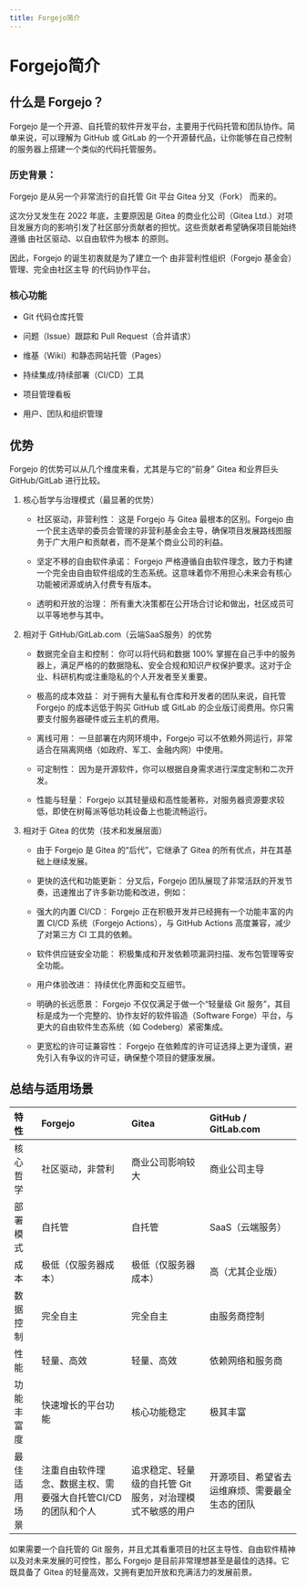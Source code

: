 ```yaml
---
title: Forgejo简介
---
```


# Forgejo简介

## 什么是 Forgejo？
Forgejo 是一个开源、自托管的软件开发平台，主要用于代码托管和团队协作。简单来说，可以理解为 GitHub 或 GitLab 的一个开源替代品，让你能够在自己控制的服务器上搭建一个类似的代码托管服务。

### 历史背景：

Forgejo 是从另一个非常流行的自托管 Git 平台 Gitea 分叉（Fork） 而来的。

这次分叉发生在 2022 年底，主要原因是 Gitea 的商业化公司（Gitea Ltd.）对项目发展方向的影响引发了社区部分贡献者的担忧。这些贡献者希望确保项目能始终遵循 由社区驱动、以自由软件为根本 的原则。

因此，Forgejo 的诞生初衷就是为了建立一个 由非营利性组织（Forgejo 基金会）管理、完全由社区主导 的代码协作平台。

### 核心功能

- Git 代码仓库托管

- 问题（Issue）跟踪和 Pull Request（合并请求）

- 维基（Wiki）和静态网站托管（Pages）

- 持续集成/持续部署（CI/CD）工具

- 项目管理看板

- 用户、团队和组织管理

## 优势
Forgejo 的优势可以从几个维度来看，尤其是与它的“前身” Gitea 和业界巨头 GitHub/GitLab 进行比较。

1. 核心哲学与治理模式（最显著的优势）

   - 社区驱动，非营利性： 这是 Forgejo 与 Gitea 最根本的区别。Forgejo 由一个民主选举的委员会管理的非营利基金会主导，确保项目发展路线图服务于广大用户和贡献者，而不是某个商业公司的利益。

   - 坚定不移的自由软件承诺： Forgejo 严格遵循自由软件理念，致力于构建一个完全由自由软件组成的生态系统。这意味着你不用担心未来会有核心功能被闭源或纳入付费专有版本。

   - 透明和开放的治理： 所有重大决策都在公开场合讨论和做出，社区成员可以平等地参与其中。

2. 相对于 GitHub/GitLab.com（云端SaaS服务）的优势

   - 数据完全自主和控制： 你可以将代码和数据 100% 掌握在自己手中的服务器上，满足严格的的数据隐私、安全合规和知识产权保护要求。这对于企业、科研机构或注重隐私的个人开发者至关重要。

   - 极高的成本效益： 对于拥有大量私有仓库和开发者的团队来说，自托管 Forgejo 的成本远低于购买 GitHub 或 GitLab 的企业版订阅费用。你只需要支付服务器硬件或云主机的费用。

   - 离线可用： 一旦部署在内网环境中，Forgejo 可以不依赖外网运行，非常适合在隔离网络（如政府、军工、金融内网）中使用。

   - 可定制性： 因为是开源软件，你可以根据自身需求进行深度定制和二次开发。

   - 性能与轻量： Forgejo 以其轻量级和高性能著称，对服务器资源要求较低，即使在树莓派等低功耗设备上也能流畅运行。

3. 相对于 Gitea 的优势（技术和发展层面）

   - 由于 Forgejo 是 Gitea 的“后代”，它继承了 Gitea 的所有优点，并在其基础上继续发展。

   - 更快的迭代和功能更新： 分叉后，Forgejo 团队展现了非常活跃的开发节奏，迅速推出了许多新功能和改进，例如：

   - 强大的内置 CI/CD： Forgejo 正在积极开发并已经拥有一个功能丰富的内置 CI/CD 系统（Forgejo Actions），与 GitHub Actions 高度兼容，减少了对第三方 CI 工具的依赖。

   - 软件供应链安全功能： 积极集成和开发依赖项漏洞扫描、发布包管理等安全功能。

   - 用户体验改进： 持续优化界面和交互细节。

   - 明确的长远愿景： Forgejo 不仅仅满足于做一个“轻量级 Git 服务”，其目标是成为一个完整的、协作友好的软件锻造（Software Forge）平台，与更大的自由软件生态系统（如 Codeberg）紧密集成。

   - 更宽松的许可证兼容性： Forgejo 在依赖库的许可证选择上更为谨慎，避免引入有争议的许可证，确保整个项目的健康发展。
 
## 总结与适用场景

| 特性 | Forgejo | Gitea | GitHub / GitLab.com |
| :----- | :------ | :----- | :----- |
| 核心哲学 | 社区驱动，非营利 | 商业公司影响较大 | 商业公司主导 |
| 部署模式 | 自托管 | 自托管 | SaaS（云端服务） |
| 成本 | 极低（仅服务器成本） | 极低（仅服务器成本） | 高（尤其企业版） |
| 数据控制 | 完全自主 | 完全自主 | 由服务商控制 |
| 性能 | 轻量、高效 | 轻量、高效 | 依赖网络和服务商 |
| 功能丰富度 | 快速增长的平台功能 | 核心功能稳定 | 极其丰富 |
| 最佳适用场景 | 注重自由软件理念、数据主权、需要强大自托管CI/CD的团队和个人 | 追求稳定、轻量级的自托管 Git 服务，对治理模式不敏感的用户 | 开源项目、希望省去运维麻烦、需要最全生态的团队 |

如果需要一个自托管的 Git 服务，并且尤其看重项目的社区主导性、自由软件精神以及对未来发展的可控性，那么 Forgejo 是目前非常理想甚至是最佳的选择。它既具备了 Gitea 的轻量高效，又拥有更加开放和充满活力的发展前景。
